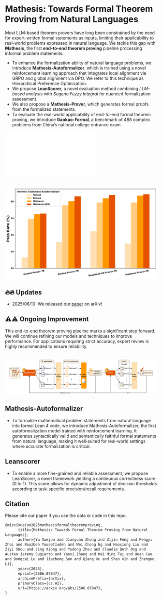 # Mathesis: Towards Formal Theorem Proving from Natural Languages

Most LLM-based theorem provers have long been constrained by the need for expert-written formal statements as inputs, limiting their applicability to real-world problems expressed in natural language. We tackle this gap with **Mathesis**, the first **end-to-end theorem proving** pipeline processing informal problem statements.
- To enhance the formalization ability of natural language problems, we introduce **Mathesis-Autoformalizer**, which is trained using a novel reinforcement learning approach that integrates local alignment via GRPO and global alignment via DPO. We refer to this technique as Hierarchical Preference Optimization.
- We propose **LeanScorer**, a novel evaluation method combining _LLM-based analysis_ with _Sugeno Fuzzy Integral_ for nuanced formalization assessment.
- We also propose a **Mathesis-Prover**, which generates formal proofs from the formalized statements.
- To evaluate the real-world applicability of end-to-end formal theorem proving, we introduce **Gaokao-Formal**, a benchmark of 488 complex problems from China’s national college entrance exam.

![alt text](figures/theorem_proving_results.pdf)
<p align="center">
    <br>
    <img src="figures/theorem_proving_results.pdf" width="1000"/>
    <br>
</p>

## 🔥🔥 Updates
* 2025/06/10: We released our [paper](https://arxiv.org/pdf/2506.07047) on arXiv! 


## ⚠️⚠️ Ongoing Improvement
This end-to-end theorem proving pipeline marks a significant step forward. We will continue refining our models and techniques to improve performance. For applications requiring strict accuracy, expert review is highly recommended to ensure reliability.

<p align="center">
    <br>
    <img src="figures/pipeline.pdf" width="1000"/>
    <br>
</p>

## Mathesis-Autoformalizer
- To formalize mathematical problem statements from natural language into formal Lean 4 code, we introduce Mathesis-Autoformalizer, the first autoformalization model trained with reinforcement learning. It generates syntactically valid and semantically faithful formal statements from natural language, making it well-suited for real-world settings where accurate formalization is critical.

## Leanscorer
- To enable a more fine-grained and reliable assessment, we propose LeanScorer, a novel framework yielding a continuous correctness score (0 to 1). This score allows for dynamic adjustment of decision thresholds according to task-specific precision/recall requirements.
<!-- <p align="center">
    <br>
    <img src="figures/leanscorer-pipeline.pdf" width="1000"/>
    <br>
</p> -->


## Citation
Please cite our paper if you use the data or code in this repo.
```
@misc{xuejun2025mathesisformaltheoremproving,
      title={Mathesis: Towards Formal Theorem Proving from Natural Languages}, 
      author={Yu Xuejun and Jianyuan Zhong and Zijin Feng and Pengyi Zhai and Roozbeh Yousefzadeh and Wei Chong Ng and Haoxiong Liu and Ziyi Shou and Jing Xiong and Yudong Zhou and Claudia Beth Ong and Austen Jeremy Sugiarto and Yaoxi Zhang and Wai Ming Tai and Huan Cao and Dongcai Lu and Jiacheng Sun and Qiang Xu and Shen Xin and Zhenguo Li},
      year={2025},
      eprint={2506.07047},
      archivePrefix={arXiv},
      primaryClass={cs.AI},
      url={https://arxiv.org/abs/2506.07047}, 
}
```
